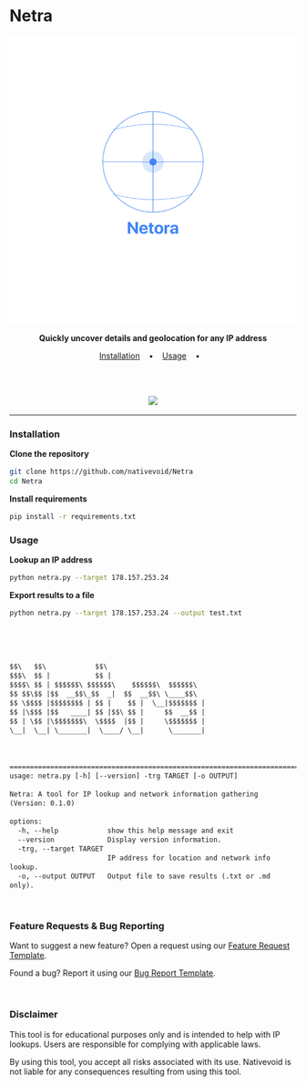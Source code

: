 # Netra

<p align="center">
  <img src="/docs/images/netora-logo.png">
</p>

<p align="center">
  <b>Quickly uncover details and geolocation for any IP address</b>
</p>

<p align="center">
  <a href="#installation">Installation</a>
  &nbsp;&nbsp;&nbsp;•&nbsp;&nbsp;&nbsp;
  <a href="#usage">Usage</a>
  &nbsp;&nbsp;&nbsp;•&nbsp;&nbsp;&nbsp;
</p>

<br><br>


<p align="center">
  <img src="/docs/images/demo.png">


---

### Installation

**Clone the repository**

```bash
git clone https://github.com/nativevoid/Netra
cd Netra
```

**Install requirements**

```bash
pip install -r requirements.txt
```

### Usage

**Lookup an IP address**

```bash
python netra.py --target 178.157.253.24
```

**Export results to a file**

```bash
python netra.py --target 178.157.253.24 --output test.txt
```

&nbsp;
```console


$$\   $$\            $$\
$$$\  $$ |           $$ |
$$$$\ $$ | $$$$$$\ $$$$$$\    $$$$$$\  $$$$$$\
$$ $$\$$ |$$  __$$\_$$  _|  $$  __$$\ \____$$\
$$ \$$$$ |$$$$$$$$ | $$ |    $$ |  \__|$$$$$$$ |
$$ |\$$$ |$$   ____| $$ |$$\ $$ |     $$  __$$ |
$$ | \$$ |\$$$$$$$\  \$$$$  |$$ |     \$$$$$$$ |
\__|  \__| \_______|  \____/ \__|      \_______|



===============================================================================================
usage: netra.py [-h] [--version] -trg TARGET [-o OUTPUT]

Netra: A tool for IP lookup and network information gathering (Version: 0.1.0)

options:
  -h, --help            show this help message and exit
  --version             Display version information.
  -trg, --target TARGET
                        IP address for location and network info lookup.
  -o, --output OUTPUT   Output file to save results (.txt or .md only).
```

<br>

### Feature Requests & Bug Reporting

Want to suggest a new feature? Open a request using our [Feature Request Template](../.github/ISSUE_TEMPLATE/feature-request.yaml).

Found a bug? Report it using our [Bug Report Template](../.github/ISSUE_TEMPLATE/bug-report.yaml).

<br>

### Disclaimer

This tool is for educational purposes only and is intended to help with IP lookups. Users are responsible for complying with applicable laws.

By using this tool, you accept all risks associated with its use. Nativevoid is not liable for any consequences resulting from using this tool.


